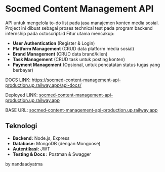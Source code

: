 # Socmed Content Management API

API untuk mengelola to-do list pada jasa manajemen konten media sosial. Project ini dibuat sebagai proses technical test pada program backend internship pada octoscript.id Fitur utama mencakup:

- **User Authentication** (Register & Login)
- **Platform Management** (CRUD data platform media sosial)
- **Brand Management** (CRUD data brand/klien)
- **Task Management** (CRUD task untuk posting konten)
- **Payment Management** (Opsional, untuk pencatatan status tugas yang berbayar)

DOCS LINK: https://socmed-content-management-api-production.up.railway.app/api-docs/

Deployed LINK: [socmed-content-management-api-production.up.railway.app](https://socmed-content-management-api-production.up.railway.app/)

BASE URL: [socmed-content-management-api-production.up.railway.app](https://socmed-content-management-api-production.up.railway.app/api/v1)

## Teknologi

- **Backend:** Node.js, Express
- **Database:** MongoDB (dengan Mongoose)
- **Autentikasi:** JWT
- **Testing & Docs :** Postman & Swagger

by nandaadyatma
